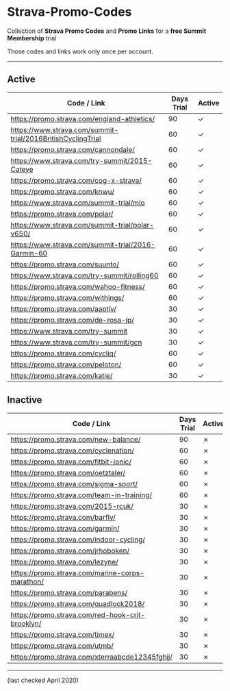   # Strava-Promo-Codes
Collection of **Strava Promo Codes** and **Promo Links** for a **free Summit Membership** trial

Those codes and links work only once per account.

***

## Active

Code / Link | Days Trial | Active
--- | --- | ---
https://promo.strava.com/england-athletics/ | 90 | ✓
https://www.strava.com/summit-trial/2016BritishCyclingTrial | 60 | ✓
https://promo.strava.com/cannondale/ | 60 | ✓
https://www.strava.com/try-summit/2015-Cateye | 60 | ✓
https://promo.strava.com/cog-x-strava/ | 60 | ✓
https://promo.strava.com/knwu/ | 60 | ✓
https://www.strava.com/summit-trial/mio | 60 | ✓
https://promo.strava.com/polar/ | 60 | ✓
https://www.strava.com/summit-trial/polar-v650/ | 60 | ✓
https://www.strava.com/summit-trial/2016-Garmin-60 | 60 | ✓
https://promo.strava.com/suunto/ | 60 | ✓
https://www.strava.com/try-summit/rolling60 | 60 | ✓
https://promo.strava.com/wahoo-fitness/ | 60 | ✓
https://promo.strava.com/withings/ | 60 | ✓
https://promo.strava.com/aaptiv/ | 30 | ✓
https://promo.strava.com/de-rosa-jp/ | 30 | ✓
https://www.strava.com/try-summit | 30 | ✓
https://www.strava.com/try-summit/gcn | 30 | ✓
https://promo.strava.com/cycliq/ | 60 | ✓
https://promo.strava.com/peloton/ | 60 | ✓
https://promo.strava.com/katie/ | 30 | ✓


## Inactive

Code / Link | Days Trial | Active
--- | --- | ---
https://promo.strava.com/new-balance/ | 90 | ✗
https://promo.strava.com/cyclenation/ | 60 | ✗
https://promo.strava.com/fitbit-ionic/ | 60 | ✗
https://promo.strava.com/oetztaler/ | 60 | ✗
https://promo.strava.com/sigma-sport/ | 60 | ✗
https://promo.strava.com/team-in-training/ | 60 | ✗
https://promo.strava.com/2015-rcuk/ | 30 | ✗
https://promo.strava.com/barfly/ | 30 | ✗
https://promo.strava.com/garmin/ | 30 | ✗
https://promo.strava.com/indoor-cycling/ | 30 | ✗
https://promo.strava.com/jrhoboken/ | 30 | ✗
https://promo.strava.com/lezyne/ | 30 | ✗
https://promo.strava.com/marine-corps-marathon/ | 30 | ✗
https://promo.strava.com/parabens/ | 30 | ✗
https://promo.strava.com/quadlock2018/ | 30 | ✗
https://promo.strava.com/red-hook-crit-brooklyn/ | 30 | ✗
https://promo.strava.com/timex/ | 30 | ✗
https://promo.strava.com/utmb/ | 30 | ✗
https://promo.strava.com/xterraabcde12345fghij/ | 30 | ✗

---

(last checked April 2020)
